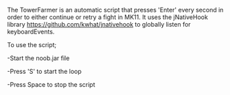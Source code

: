 The TowerFarmer is an automatic script that presses 'Enter' every second in order to either continue or retry a fight in MK11. It uses the jNativeHook library https://github.com/kwhat/jnativehook to globally listen for keyboardEvents. 

To use the script;

-Start the noob.jar file

-Press 'S' to start the loop

-Press Space to stop the script
